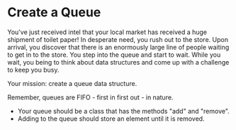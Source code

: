 # Create a Queue


You've just received intel that your local market has received a huge shipment of toilet paper! In desperate need, you rush out to the store. Upon arrival, you discover that there is an enormously large line of people waiting to get in to the store. You step into the queue and start to wait. While you wait, you being to think about data structures and come up with a challenge to keep you busy.

Your mission: create a queue data structure.

Remember, queues are FIFO - first in first out - in nature.

- Your queue should be a class that has the methods "add" and "remove".
- Adding to the queue should store an element until it is removed.
